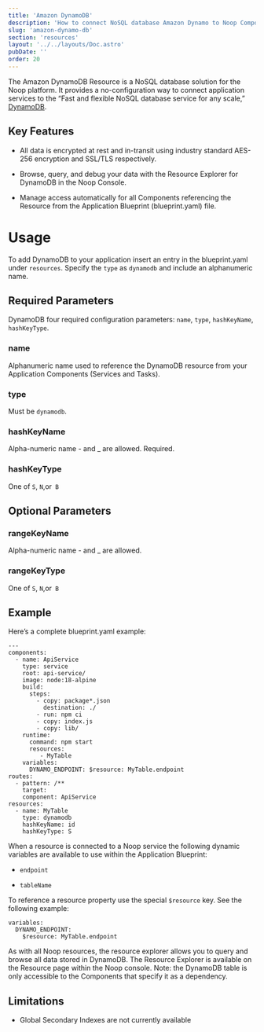 ```yaml
---
title: 'Amazon DynamoDB'
description: 'How to connect NoSQL database Amazon Dynamo to Noop Components.'
slug: 'amazon-dynamo-db'
section: 'resources'
layout: '../../layouts/Doc.astro'
pubDate: ''
order: 20
---
```


The Amazon DynamoDB Resource is a NoSQL database solution for the Noop platform. It provides a no-configuration way to connect application services to the “Fast and flexible NoSQL database service for any scale,” [DynamoDB](https://aws.amazon.com/pm/dynamodb/).

## Key Features

- All data is encrypted at rest and in-transit using industry standard AES-256 encryption and SSL/TLS respectively.

- Browse, query, and debug your data with the Resource Explorer for DynamoDB in the Noop Console.

- Manage access automatically for all Components referencing the Resource from the Application Blueprint (blueprint.yaml) file.

# Usage

To add DynamoDB to your application insert an entry in the blueprint.yaml under `resources`. Specify the `type` as `dynamodb` and include an alphanumeric name.

## Required Parameters

DynamoDB four required configuration parameters: `name`, `type`, `hashKeyName`, `hashKeyType`.

### name

Alphanumeric name used to reference the DynamoDB resource from your Application Components (Services and Tasks).

### type

Must be `dynamodb`.

### hashKeyName

Alpha-numeric name - and \_ are allowed. Required.

### hashKeyType

One of `S`, `N`,or` B`

## Optional Parameters

### rangeKeyName

Alpha-numeric name - and \_ are allowed.

### rangeKeyType

One of `S`, `N`,or` B`

## Example

Here’s a complete blueprint.yaml example:

```
---
components:
  - name: ApiService
    type: service
    root: api-service/
    image: node:18-alpine
    build:
      steps:
        - copy: package*.json
          destination: ./
        - run: npm ci
        - copy: index.js
        - copy: lib/
    runtime:
      command: npm start
      resources:
         - MyTable
    variables:
      DYNAMO_ENDPOINT: $resource: MyTable.endpoint
routes:
  - pattern: /**
    target:
    component: ApiService
resources:
  - name: MyTable
    type: dynamodb
    hashKeyName: id
    hashKeyType: S
```

When a resource is connected to a Noop service the following dynamic variables are available to use within the Application Blueprint:

- `endpoint`

- `tableName`

To reference a resource property use the special `$resource` key. See the following example:

```
variables:
  DYNAMO_ENDPOINT:
    $resource: MyTable.endpoint
```

As with all Noop resources, the resource explorer allows you to query and browse all data stored in DynamoDB. The Resource Explorer is available on the Resource page within the Noop console. Note: the DynamoDB table is only accessible to the Components that specify it as a dependency.

## Limitations

- Global Secondary Indexes are not currently available
